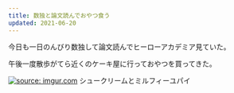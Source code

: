 ```yaml
---
title: 数独と論文読んでおやつ食う
updated: 2021-06-20
---
```


今日も一日のんびり数独して論文読んでヒーローアカデミア見ていた。

午後一度散歩がてら近くのケーキ屋に行っておやつを買ってきた。

<a href="https://imgur.com/A90kU7m"><img src="https://i.imgur.com/A90kU7m.jpg" title="source: imgur.com" /></a>
シュークリームとミルフィーユパイ
